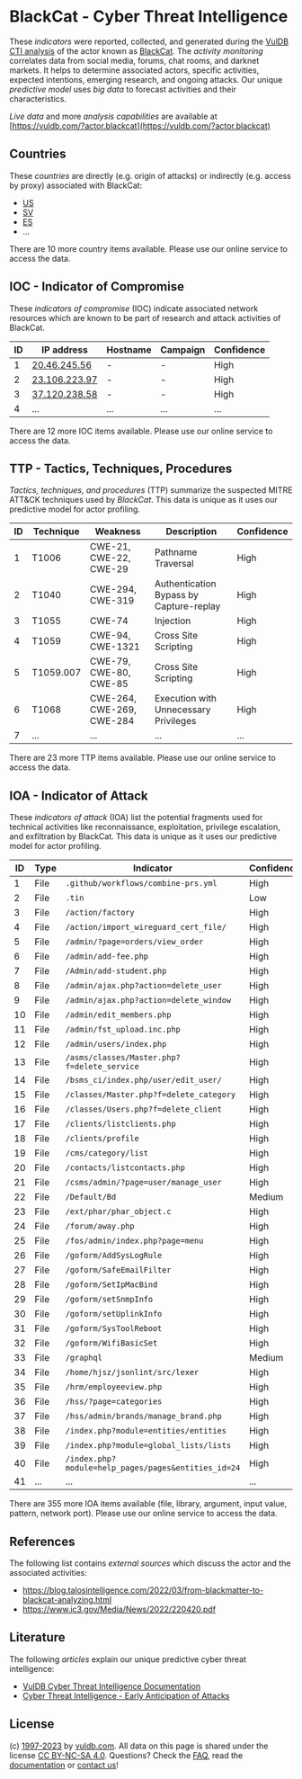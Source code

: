 # BlackCat - Cyber Threat Intelligence

These _indicators_ were reported, collected, and generated during the [VulDB CTI analysis](https://vuldb.com/?kb.cti) of the actor known as [BlackCat](https://vuldb.com/?actor.blackcat). The _activity monitoring_ correlates data from social media, forums, chat rooms, and darknet markets. It helps to determine associated actors, specific activities, expected intentions, emerging research, and ongoing attacks. Our unique _predictive model_ uses _big data_ to forecast activities and their characteristics.

_Live data_ and more _analysis capabilities_ are available at [https://vuldb.com/?actor.blackcat](https://vuldb.com/?actor.blackcat)

## Countries

These _countries_ are directly (e.g. origin of attacks) or indirectly (e.g. access by proxy) associated with BlackCat:

* [US](https://vuldb.com/?country.us)
* [SV](https://vuldb.com/?country.sv)
* [ES](https://vuldb.com/?country.es)
* ...

There are 10 more country items available. Please use our online service to access the data.

## IOC - Indicator of Compromise

These _indicators of compromise_ (IOC) indicate associated network resources which are known to be part of research and attack activities of BlackCat.

ID | IP address | Hostname | Campaign | Confidence
-- | ---------- | -------- | -------- | ----------
1 | [20.46.245.56](https://vuldb.com/?ip.20.46.245.56) | - | - | High
2 | [23.106.223.97](https://vuldb.com/?ip.23.106.223.97) | - | - | High
3 | [37.120.238.58](https://vuldb.com/?ip.37.120.238.58) | - | - | High
4 | ... | ... | ... | ...

There are 12 more IOC items available. Please use our online service to access the data.

## TTP - Tactics, Techniques, Procedures

_Tactics, techniques, and procedures_ (TTP) summarize the suspected MITRE ATT&CK techniques used by _BlackCat_. This data is unique as it uses our predictive model for actor profiling.

ID | Technique | Weakness | Description | Confidence
-- | --------- | -------- | ----------- | ----------
1 | T1006 | CWE-21, CWE-22, CWE-29 | Pathname Traversal | High
2 | T1040 | CWE-294, CWE-319 | Authentication Bypass by Capture-replay | High
3 | T1055 | CWE-74 | Injection | High
4 | T1059 | CWE-94, CWE-1321 | Cross Site Scripting | High
5 | T1059.007 | CWE-79, CWE-80, CWE-85 | Cross Site Scripting | High
6 | T1068 | CWE-264, CWE-269, CWE-284 | Execution with Unnecessary Privileges | High
7 | ... | ... | ... | ...

There are 23 more TTP items available. Please use our online service to access the data.

## IOA - Indicator of Attack

These _indicators of attack_ (IOA) list the potential fragments used for technical activities like reconnaissance, exploitation, privilege escalation, and exfiltration by BlackCat. This data is unique as it uses our predictive model for actor profiling.

ID | Type | Indicator | Confidence
-- | ---- | --------- | ----------
1 | File | `.github/workflows/combine-prs.yml` | High
2 | File | `.tin` | Low
3 | File | `/action/factory` | High
4 | File | `/action/import_wireguard_cert_file/` | High
5 | File | `/admin/?page=orders/view_order` | High
6 | File | `/admin/add-fee.php` | High
7 | File | `/Admin/add-student.php` | High
8 | File | `/admin/ajax.php?action=delete_user` | High
9 | File | `/admin/ajax.php?action=delete_window` | High
10 | File | `/admin/edit_members.php` | High
11 | File | `/admin/fst_upload.inc.php` | High
12 | File | `/admin/users/index.php` | High
13 | File | `/asms/classes/Master.php?f=delete_service` | High
14 | File | `/bsms_ci/index.php/user/edit_user/` | High
15 | File | `/classes/Master.php?f=delete_category` | High
16 | File | `/classes/Users.php?f=delete_client` | High
17 | File | `/clients/listclients.php` | High
18 | File | `/clients/profile` | High
19 | File | `/cms/category/list` | High
20 | File | `/contacts/listcontacts.php` | High
21 | File | `/csms/admin/?page=user/manage_user` | High
22 | File | `/Default/Bd` | Medium
23 | File | `/ext/phar/phar_object.c` | High
24 | File | `/forum/away.php` | High
25 | File | `/fos/admin/index.php?page=menu` | High
26 | File | `/goform/AddSysLogRule` | High
27 | File | `/goform/SafeEmailFilter` | High
28 | File | `/goform/SetIpMacBind` | High
29 | File | `/goform/setSnmpInfo` | High
30 | File | `/goform/setUplinkInfo` | High
31 | File | `/goform/SysToolReboot` | High
32 | File | `/goform/WifiBasicSet` | High
33 | File | `/graphql` | Medium
34 | File | `/home/hjsz/jsonlint/src/lexer` | High
35 | File | `/hrm/employeeview.php` | High
36 | File | `/hss/?page=categories` | High
37 | File | `/hss/admin/brands/manage_brand.php` | High
38 | File | `/index.php?module=entities/entities` | High
39 | File | `/index.php?module=global_lists/lists` | High
40 | File | `/index.php?module=help_pages/pages&entities_id=24` | High
41 | ... | ... | ...

There are 355 more IOA items available (file, library, argument, input value, pattern, network port). Please use our online service to access the data.

## References

The following list contains _external sources_ which discuss the actor and the associated activities:

* https://blog.talosintelligence.com/2022/03/from-blackmatter-to-blackcat-analyzing.html
* https://www.ic3.gov/Media/News/2022/220420.pdf

## Literature

The following _articles_ explain our unique predictive cyber threat intelligence:

* [VulDB Cyber Threat Intelligence Documentation](https://vuldb.com/?kb.cti)
* [Cyber Threat Intelligence - Early Anticipation of Attacks](https://www.scip.ch/en/?labs.20201022)

## License

(c) [1997-2023](https://vuldb.com/?kb.changelog) by [vuldb.com](https://vuldb.com/?kb.about). All data on this page is shared under the license [CC BY-NC-SA 4.0](https://creativecommons.org/licenses/by-nc-sa/4.0/). Questions? Check the [FAQ](https://vuldb.com/?kb.faq), read the [documentation](https://vuldb.com/?kb) or [contact us](https://vuldb.com/?contact)!
